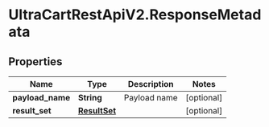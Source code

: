 # UltraCartRestApiV2.ResponseMetadata

## Properties
Name | Type | Description | Notes
------------ | ------------- | ------------- | -------------
**payload_name** | **String** | Payload name | [optional] 
**result_set** | [**ResultSet**](ResultSet.md) |  | [optional] 


